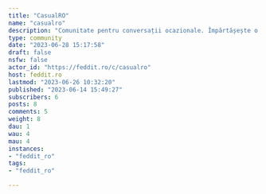 ```yaml
---
title: "CasualRO" 
name: "casualro"
description: "Comunitate pentru conversații ocazionale. Împărtășește o anecdotă, o poveste sau o experiență!1. Fără politică2. Nu atacați alți utilizatori3. Nu tolerăm discriminarea, intoleranța sau promovarea violenței4. Doar conținut românesc5. Discuții captivante"
type: community
date: "2023-06-28 15:17:58"
draft: false
nsfw: false
actor_id: "https://feddit.ro/c/casualro"
host: feddit.ro
lastmod: "2023-06-26 10:32:20"
published: "2023-06-14 15:49:27"
subscribers: 6
posts: 8
comments: 5
weight: 8
dau: 1
wau: 4
mau: 4
instances:
- "feddit_ro"
tags: 
- "feddit_ro"

---
```

